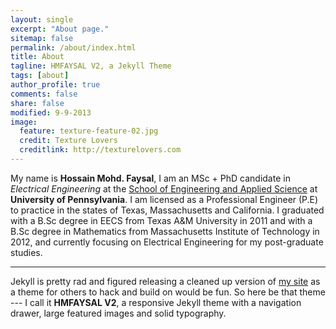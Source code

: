 ```yaml
---
layout: single
excerpt: "About page."
sitemap: false
permalink: /about/index.html
title: About
tagline: HMFAYSAL V2, a Jekyll Theme
tags: [about]
author_profile: true
comments: false
share: false
modified: 9-9-2013
image:
  feature: texture-feature-02.jpg
  credit: Texture Lovers
  creditlink: http://texturelovers.com
---
```


My name is **Hossain Mohd. Faysal**, I am an MSc + PhD candidate in *Electrical Engineering* at the [School of Engineering and Applied Science](http://www.seas.upenn.edu/) at **University of Pennsylvania**. I am licensed as a Professional Engineer (P.E) to practice in the states of Texas, Massachusetts and California. I graduated with a B.Sc degree in EECS from Texas A&M University in 2011 and with a B.Sc degree in Mathematics from Massachusetts Institute of Technology in 2012, and currently focusing on Electrical Engineering for my post-graduate studies.   

---
Jekyll is pretty rad and figured releasing a cleaned up version of [my site](http://www.theevilgenius.tk) as a theme for others to hack and build on would be fun. So here be that theme --- I call it **HMFAYSAL V2**, a responsive Jekyll theme with a navigation drawer, large featured images and solid typography. 